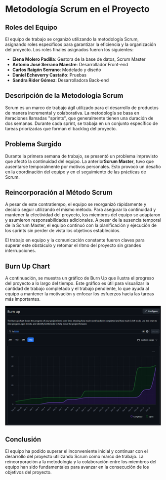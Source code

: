 # Metodología Scrum en el Proyecto

## Roles del Equipo

El equipo de trabajo se organizó utilizando la metodología Scrum, asignando roles específicos para garantizar la eficiencia y la organización del proyecto. Los roles finales asignados fueron los siguientes:

- **Elena Molero Padilla**: Gestora de la base de datos, Scrum Master
- **Antonio José Serrano Maestre**: Desarrollador Front-end
- **Carlos Raigón Serrano**: Modelado y diseño
- **Daniel Echeverry Castaño**: Pruebas
- **Sandra Rider Gómez**: Desarrolladora Back-end

## Descripción de la Metodología Scrum

Scrum es un marco de trabajo ágil utilizado para el desarrollo de productos de manera incremental y colaborativa. La metodología se basa en iteraciones llamadas "sprints", que generalmente tienen una duración de dos semanas. Durante cada sprint, se trabaja en un conjunto específico de tareas priorizadas que forman el backlog del proyecto.

## Problema Surgido

Durante la primera semana de trabajo, se presentó un problema imprevisto que afectó la continuidad del equipo. La anterior**Scrum Master**, tuvo que ausentarse temporalmente por motivos personales. Esto provocó un desafío en la coordinación del equipo y en el seguimiento de las prácticas de Scrum. 

## Reincorporación al Método Scrum

A pesar de este contratiempo, el equipo se reorganizó rápidamente y decidió seguir utilizando el mismo método. Para asegurar la continuidad y mantener la efectividad del proyecto, los miembros del equipo se adaptaron y asumieron responsabilidades adicionales. A pesar de la ausencia temporal de la Scrum Master, el equipo continuó con la planificación y ejecución de los sprints sin perder de vista los objetivos establecidos.

El trabajo en equipo y la comunicación constante fueron claves para superar este obstáculo y retomar el ritmo del proyecto sin grandes interrupciones.

## Burn Up Chart

A continuación, se muestra un gráfico de Burn Up que ilustra el progreso del proyecto a lo largo del tiempo. Este gráfico es útil para visualizar la cantidad de trabajo completado y el trabajo pendiente, lo que ayuda al equipo a mantener la motivación y enfocar los esfuerzos hacia las tareas más importantes.

![Burn Up Chart](burnup.png)

## Conclusión

El equipo ha podido superar el inconveniente inicial y continuar con el desarrollo del proyecto utilizando Scrum como marco de trabajo. La reincorporación a la metodología y la colaboración entre los miembros del equipo han sido fundamentales para avanzar en la consecución de los objetivos del proyecto.
